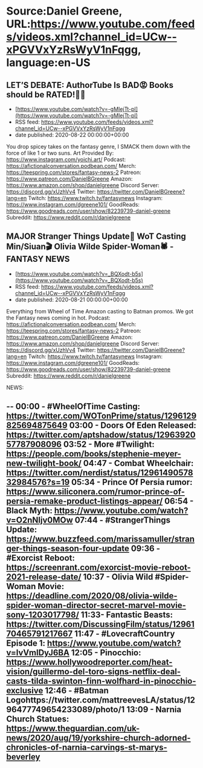 # Source:Daniel Greene, URL:https://www.youtube.com/feeds/videos.xml?channel_id=UCw--xPGVVxYzRsWyV1nFqgg, language:en-US

## LET’S DEBATE: AuthorTube Is BAD😡 Books should be RATED!🚶‍♂️
 - [https://www.youtube.com/watch?v=-gMIejTt-pI](https://www.youtube.com/watch?v=-gMIejTt-pI)
 - RSS feed: https://www.youtube.com/feeds/videos.xml?channel_id=UCw--xPGVVxYzRsWyV1nFqgg
 - date published: 2020-08-22 00:00:00+00:00

You drop spicey takes on the fantasy genre, I SMACK them down with the force of like 1 or two suns.
Art Provided By: https://www.instagram.com/yoichi.art/
Podcast: https://afictionalconversation.podbean.com/
Merch: https://teespring.com/stores/fantasy-news-2
Patreon: https://www.patreon.com/DanielBGreene
Amazon: https://www.amazon.com/shop/danielgreene
Discord Server: https://discord.gg/xUzhVv4
Twitter: https://twitter.com/DanielBGreene?lang=en
Twitch: https://www.twitch.tv/fantasynews
Instagram: https://www.instagram.com/dgreene101/
GoodReads: https://www.goodreads.com/user/show/82239739-daniel-greene
Subreddit: https://www.reddit.com/r/danielgreene

## MAJOR Stranger Things Update👹 WoT Casting Min/Siuan🎬 Olivia Wilde Spider-Woman🕷️ -FANTASY NEWS
 - [https://www.youtube.com/watch?v=_BQXodt-b5s](https://www.youtube.com/watch?v=_BQXodt-b5s)
 - RSS feed: https://www.youtube.com/feeds/videos.xml?channel_id=UCw--xPGVVxYzRsWyV1nFqgg
 - date published: 2020-08-21 00:00:00+00:00

Everything from Wheel of Time Amazon casting to Batman promos. We got the Fantasy news coming in hot. 
Podcast: https://afictionalconversation.podbean.com/
Merch: https://teespring.com/stores/fantasy-news-2
Patreon: https://www.patreon.com/DanielBGreene
Amazon: https://www.amazon.com/shop/danielgreene
Discord Server: https://discord.gg/xUzhVv4
Twitter: https://twitter.com/DanielBGreene?lang=en
Twitch: https://www.twitch.tv/fantasynews
Instagram: https://www.instagram.com/dgreene101/
GoodReads: https://www.goodreads.com/user/show/82239739-daniel-greene
Subreddit: https://www.reddit.com/r/danielgreene

NEWS: 

--
00:00 - #WheelOfTime Casting: https://twitter.com/WOTonPrime/status/1296129825694875649
03:00 - Doors Of Eden Released: https://twitter.com/aptshadow/status/1296392057787908096
03:52 - More #Twilight: https://people.com/books/stephenie-meyer-new-twilight-book/
04:47 - Combat Wheelchair: https://twitter.com/nerdist/status/1296149057832984576?s=19
05:34 - Prince Of Persia rumor: https://www.siliconera.com/rumor-prince-of-persia-remake-product-listings-appear/
06:54 - Black Myth: https://www.youtube.com/watch?v=O2nNljv0MOw
07:44 - #StrangerThings Update: https://www.buzzfeed.com/marissamuller/stranger-things-season-four-update
09:36 - #Exorcist Reboot: https://screenrant.com/exorcist-movie-reboot-2021-release-date/
10:37 - Olivia Wild #Spider-Woman Movie: https://deadline.com/2020/08/olivia-wilde-spider-woman-director-secret-marvel-movie-sony-1203017798/
11:33- Fantastic Beasts: https://twitter.com/DiscussingFilm/status/1296170465791217667
11:47 - #LovecraftCountry Episode 1: https://www.youtube.com/watch?v=lvVmlDyJ6BA 
12:05 - Pinocchio: https://www.hollywoodreporter.com/heat-vision/guillermo-del-toro-signs-netflix-deal-casts-tilda-swinton-finn-wolfhard-in-pinocchio-exclusive
12:46 - #Batman Logohttps://twitter.com/mattreevesLA/status/1296477749654233089/photo/1
13:09 - Narnia Church Statues: https://www.theguardian.com/uk-news/2020/aug/19/yorkshire-church-adorned-chronicles-of-narnia-carvings-st-marys-beverley
--

